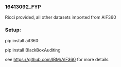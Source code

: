 ### 16413092_FYP
Ricci provided, all other datasets imported from AIF360

### Setup:

pip install aif360

pip install BlackBoxAuditing

see https://github.com/IBM/AIF360 for more details
